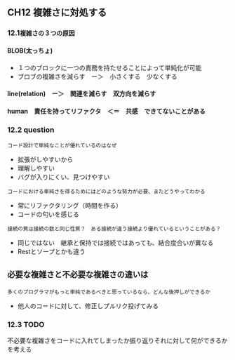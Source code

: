 ## CH12 複雑さに対処する

### 12.1`複雑さの３つの原因`
#### BLOB(太っちょ)　

- １つのブロックに一つの責務を持たせることによって単純化が可能　
- ブロブの複雑さを減らす　ー＞　小さくする　少なくする
#### line(relation)　ー＞　関連を減らす　双方向を減らす
#### human　責任を持ってリファクタ　＜＝　共感　できてないことがある

### 12.2 question

`コード設計で単純なことが優れているのはなぜ `   
- 拡張がしやすいから
- 理解しやすい
- バグが入りにくい、見つけやすい
　

`コードにおける単純さを得るためにはどのような努力が必要、またどうやってわかる` 
- 常にリファクタリング（時間を作る）
- コードの匂いを感じる


`接続の質は接続の数と同じ性質？　ある接続が違う接続より優れているということがある？`   
- 同じではない　継承と保持では接続ではあっても、結合度合いが異なる
- Restとソープとかも違う

`必要な複雑さと不必要な複雑さの違いは`  
- 

`多くのプログラマがもっと単純であるべきと思っているなら、どんな後押しができるか`  
- 他人のコードに対して、修正しプルリク投げてみる


### 12.3 TODO
不必要な複雑さをコードに入れてしまったか振り返りそれに対して何ができるかを考える